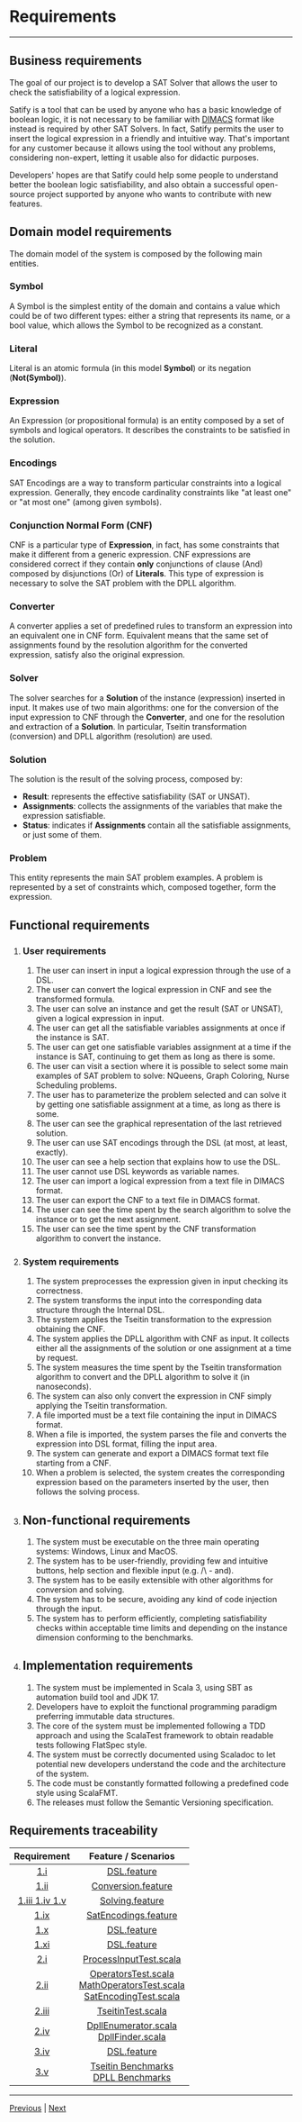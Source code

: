 # Requirements

---

## Business requirements

The goal of our project is to develop a SAT Solver that allows the user to check
the satisfiability of a logical expression.

Satify is a tool that can be used by anyone who has a basic knowledge of boolean logic,
it is not necessary to be familiar with [DIMACS](https://jix.github.io/varisat/manual/0.2.0/formats/dimacs.html) format
like instead is required by other SAT Solvers.
In fact, Satify permits the user to insert the logical expression in a friendly and intuitive way.
That's important for any customer because it allows using the tool without any problems, considering non-expert,
letting it usable also for didactic purposes.

Developers' hopes are that Satify could help some people to understand better the boolean logic satisfiability,
and also obtain a successful open-source project supported by anyone who wants to contribute with new features.

## Domain model requirements

The domain model of the system is composed by the following main entities.

### Symbol

A Symbol is the simplest entity of the domain and contains a value which could be of two different types: either a
string that represents its name, or a bool value, which allows the Symbol to be recognized as a constant.

### Literal

Literal is an atomic formula (in this model **Symbol**) or its negation (**Not(Symbol)**).

### Expression

An Expression (or propositional formula) is an entity composed by a set of symbols and logical operators.
It describes the constraints to be satisfied in the solution.

### Encodings

SAT Encodings are a way to transform particular constraints into a logical expression.
Generally, they encode cardinality constraints like "at least one" or "at most one" (among given symbols).

### Conjunction Normal Form (CNF)

CNF is a particular type of **Expression**, in fact, has some constraints that make it different from a generic
expression.
CNF expressions are considered correct if they contain **only** conjunctions of clause (And)
composed by disjunctions (Or) of **Literals**.
This type of expression is necessary to solve the SAT problem with the DPLL algorithm.

### Converter

A converter applies a set of predefined rules to transform an expression into an equivalent one in CNF form.
Equivalent means that the same set of assignments found by the resolution
algorithm for the converted expression, satisfy also the original expression.

### Solver

The solver searches for a **Solution** of the instance (expression) inserted in input.
It makes use of two main algorithms: one for the conversion of the input expression to CNF through the **Converter**,
and one for the resolution and extraction of a **Solution**.
In particular, Tseitin transformation (conversion) and DPLL algorithm (resolution) are used.

### Solution

The solution is the result of the solving process, composed by:

- **Result**: represents the effective satisfiability (SAT or UNSAT).
- **Assignments**: collects the assignments of the variables that make the expression satisfiable.
- **Status**: indicates if **Assignments** contain all the satisfiable assignments, or just some of them.

### Problem

This entity represents the main SAT problem examples.
A problem is represented by a set of constraints which, composed together, form the expression.

## Functional requirements

1. ### User requirements
    1. The user can insert in input a logical expression through the use of a DSL.
    2. The user can convert the logical expression in CNF and see the transformed formula.
    3. The user can solve an instance and get the result (SAT or UNSAT), given a logical expression in input.
    4. The user can get all the satisfiable variables assignments at once if the instance is SAT.
    5. The user can get one satisfiable variables assignment at a time if the instance is SAT, continuing to get them
       as long as there is some.
    6. The user can visit a section where it is possible to select some main examples of SAT problem to solve: NQueens,
       Graph Coloring, Nurse Scheduling problems.
    7. The user has to parameterize the problem selected and can solve it by getting one satisfiable assignment at a
       time, as long as there is some.
    8. The user can see the graphical representation of the last retrieved solution.
    9. The user can use SAT encodings through the DSL (at most, at least, exactly).
    10. The user can see a help section that explains how to use the DSL.
    11. The user cannot use DSL keywords as variable names.
    12. The user can import a logical expression from a text file in DIMACS format.
    13. The user can export the CNF to a text file in DIMACS format.
    14. The user can see the time spent by the search algorithm to solve the instance or to get the next assignment.
    15. The user can see the time spent by the CNF transformation algorithm to convert the instance.

2. ### System requirements
    1. The system preprocesses the expression given in input checking its correctness.
    2. The system transforms the input into the corresponding data structure through the Internal DSL.
    3. The system applies the Tseitin transformation to the expression obtaining the CNF.
    4. The system applies the DPLL algorithm with CNF as input.
       It collects either all the assignments of the solution or one assignment at a time by request.
    5. The system measures the time spent by the Tseitin transformation algorithm to convert and the DPLL algorithm to
       solve it (in nanoseconds).
    6. The system can also only convert the expression in CNF simply applying the Tseitin transformation.
    7. A file imported must be a text file containing the input in DIMACS format.
    8. When a file is imported, the system parses the file and converts the expression into DSL format, filling the
       input area.
    9. The system can generate and export a DIMACS format text file starting from a CNF.
    10. When a problem is selected, the system creates the corresponding expression based on the parameters inserted by
        the user, then follows the solving process.

3. ## Non-functional requirements
    1. The system must be executable on the three main operating systems: Windows, Linux and MacOS.
    2. The system has to be user-friendly, providing few and intuitive buttons, help section and flexible input (e.g. /\ - and).
    3. The system has to be easily extensible with other algorithms for conversion and solving.
    4. The system has to be secure, avoiding any kind of code injection through the input.
    5. The system has to perform efficiently, completing satisfiability checks within acceptable
       time limits and depending on the instance dimension conforming to the benchmarks.

4. ## Implementation requirements
    1. The system must be implemented in Scala 3, using SBT as automation build tool and JDK 17.
    2. Developers have to exploit the functional programming paradigm preferring immutable data structures.
    3. The core of the system must be implemented following a TDD approach and using the ScalaTest framework to obtain
       readable tests following FlatSpec style.
    4. The system must be correctly documented using Scaladoc to let potential new developers understand the code and
       the architecture of the system.
    5. The code must be constantly formatted following a predefined code style using ScalaFMT.
    6. The releases must follow the Semantic Versioning specification.

## Requirements traceability

|             Requirement              |                                                                                                                   Feature / Scenarios                                                                                                                   |
|:------------------------------------:|:-------------------------------------------------------------------------------------------------------------------------------------------------------------------------------------------------------------------------------------------------------:|
|      [1.i](#user-requirements)       |                                                                                              [DSL.feature](../../src/test/resources/features/DSL.feature)                                                                                               |
|      [1.ii](#user-requirements)      |                                                                                       [Conversion.feature](../../src/test/resources/features/Conversion.feature)                                                                                        |                                                                                          |
| [1.iii 1.iv 1.v](#user-requirements) |                                                                                          [Solving.feature](../../src/test/resources/features/Solving.feature)                                                                                           |
|      [1.ix](#user-requirements)      |                                                                                     [SatEncodings.feature](../../src/test/resources/features/SatEncodings.feature)                                                                                      |                                                                              |
|      [1.x](#user-requirements)       |                                                                                              [DSL.feature](../../src/test/resources/features/DSL.feature)                                                                                               |
|      [1.xi](#user-requirements)      |                                                                                              [DSL.feature](../../src/test/resources/features/DSL.feature)                                                                                               |
|     [2.i](#system-requirements)      |                                                                                    [ProcessInputTest.scala](../../src/test/scala/satify/dsl/ProcessInputTest.scala)                                                                                     |
|     [2.ii](#system-requirements)     | [OperatorsTest.scala](../../src/test/scala/satify/dsl/OperatorsTest.scala) <br/> [MathOperatorsTest.scala](../../src/test/scala/satify/dsl/MathOperatorsTest.scala)<br/> [SatEncodingTest.scala](../../src/test/scala/satify/dsl/SatEncodingTest.scala) |
|    [2.iii](#system-requirements)     |                                                                              [TseitinTest.scala](../../src/test/scala/satify/update/converters/tseitin/TseitinTest.scala)                                                                               |
|     [2.iv](#system-requirements)     |                         [DpllEnumerator.scala](../../src/test/scala/satify/update/solver/dpll/impl/DpllEnumeratorTest.scala) <br/> [DpllFinder.scala](../../src/test/scala/satify/update/solver/dpll/impl/DpllFinderTest.scala)                         |                                                                                                 |                                                                                                                       |
| [3.iv](#non-functional-requirements) |                                                                                              [DSL.feature](../../src/test/resources/features/DSL.feature)                                                                                               |
| [3.v](#non-functional-requirements)  |                                        [Tseitin Benchmarks](../../src/test/scala/satify/update/converters/tseitin/benchmark) <br/>  [DPLL Benchmarks](../../src/test/scala/satify/update/solver/dpll/benchmark)                                         |

---

[Previous](1-methodology.md) | [Next](3-architectural-design.md)
